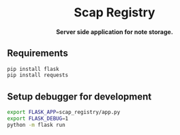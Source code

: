 
<h1 align="center">
  Scap Registry
</h1>

<h4 align="center">
  Server side application for note storage.
</h4>

## Requirements

```bash
pip install flask
pip install requests
```

## Setup debugger for development

```bash
export FLASK_APP=scap_registry/app.py
export FLASK_DEBUG=1
python -m flask run
```

